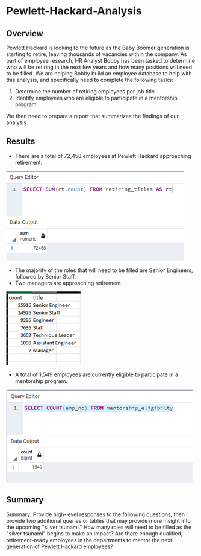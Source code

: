 # Pewlett-Hackard-Analysis

## Overview

Pewlett Hackard is looking to the future as the Baby Boomer generation is starting to retire, leaving thousands of vacancies within the company.  As part of employee research, HR Analyst Bobby has been tasked to determine who will be retiring in the next few years and how many positions will need to be filled.  We are helping Bobby build an employee database to help with this analysis, and specifically need to complete the following tasks:
1) Determine the number of retiring employees per job title
2) Identify employees who are eligible to participate in a mentorship program

We then need to prepare a report that summarizes the findings of our analysis.

## Results

- There are a total of 72,458 employees at Pewlett Hackard approaching retirement.

![retiring_total_count.PNG](https://github.com/mathur-nikita/Pewlett-Hackard-Analysis/blob/main/images/retiring_total_count.PNG)

- The majority of the roles that will need to be filled are Senior Engineers, followed by Senior Staff.
- Two managers are approaching retirement.                                                
                   
![retiring_title_counts.PNG](https://github.com/mathur-nikita/Pewlett-Hackard-Analysis/blob/main/images/retiring_title_counts.PNG)

- A total of 1,549 employees are currently eligible to participate in a mentorship program.

![mentorship_eligibility_count.PNG](https://github.com/mathur-nikita/Pewlett-Hackard-Analysis/blob/main/images/mentorship_eligibility_count.PNG)

## Summary

Summary: Provide high-level responses to the following questions, then provide two additional queries or tables that may provide more insight into the upcoming "silver tsunami."
How many roles will need to be filled as the "silver tsunami" begins to make an impact?
Are there enough qualified, retirement-ready employees in the departments to mentor the next generation of Pewlett Hackard employees?
